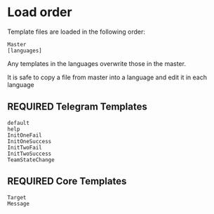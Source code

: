# Load order
Template files are loaded in the following order:
```
Master
[languages]
```
Any templates in the languages overwrite those in the master.

It is safe to copy a file from master into a language and edit it in each language

## REQUIRED Telegram Templates
```
default
help
InitOneFail
InitOneSuccess
InitTwoFail
InitTwoSuccess
TeamStateChange
```

## REQUIRED Core Templates
```
Target
Message
```
